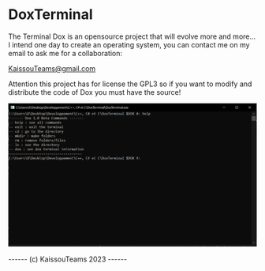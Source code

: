 # DoxTerminal
The Terminal Dox is an opensource project that will evolve more and more... I intend one day to create an operating system, you can contact me on my email
to ask me for a collaboration:

KaissouTeams@gmail.com

Attention this project has for license the GPL3 so if you want to modify and distribute the code of Dox you must have the source!

![Screen1](ScreenShot/Screen1.png)

------ (c) KaissouTeams 2023 ------
